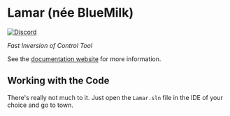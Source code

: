 # Lamar (née BlueMilk)

[![Discord](https://img.shields.io/discord/1074998995086225460?color=blue&label=Chat%20on%20Discord)](https://discord.com/channels/1074998995086225460/1074999141433868319)

*Fast Inversion of Control Tool*

See the [documentation website](https://jasperfx.github.io/lamar) for more information.



## Working with the Code

There's really not much to it. Just open the `Lamar.sln` file in the IDE of your
choice and go to town.
